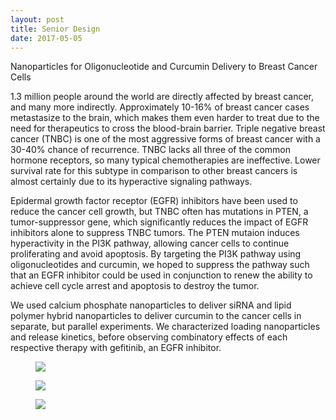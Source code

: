 ```yaml
---
layout: post
title: Senior Design
date: 2017-05-05
---
```


Nanoparticles for Oligonucleotide and Curcumin Delivery to Breast Cancer Cells

1.3 million people around the world are directly affected by breast cancer, and many more indirectly. Approximately 10-16% of breast cancer cases metastasize to the brain, which makes them even harder to treat due to the need for therapeutics to cross the blood-brain barrier. Triple negative breast cancer (TNBC) is one of the most aggressive forms of breast cancer with a 30-40% chance of recurrence. TNBC lacks all three of the common hormone receptors, so many typical chemotherapies are ineffective. Lower survival rate for this subtype in comparison to other breast cancers is almost certainly due to its hyperactive signaling pathways.

Epidermal growth factor receptor (EGFR) inhibitors have been used to reduce the cancer cell growth, but TNBC often has mutations in PTEN, a tumor-suppressor gene, which significantly reduces the impact of EGFR inhibitors alone to suppress TNBC tumors. The PTEN mutaion induces hyperactivity in the PI3K pathway, allowing cancer cells to continue proliferating and avoid apoptosis. By targeting the PI3K pathway using oligonucleotides and curcumin, we hoped to suppress the pathway such that an EGFR inhibitor could be used in conjunction to renew the ability to achieve cell cycle arrest and apoptosis to destroy the tumor. 

We used calcium phosphate nanoparticles to deliver siRNA and lipid polymer hybrid nanoparticles to deliver curcumin to the cancer cells in separate, but parallel experiments. We characterized loading nanoparticles and release kinetics, before observing combinatory effects of each respective therapy with gefitinib, an EGFR inhibitor. 

<div class="blog-photos">
  <figure class="blog-item">
    <img class="blog-pic" src="https://user-images.githubusercontent.com/16715814/29909845-8cdf6f80-8ddc-11e7-84c2-dc4b1635c85e.png">
  </figure>
  <figure class="blog-item">
    <img class="blog-pic" src="https://user-images.githubusercontent.com/16715814/29909851-8fb2b172-8ddc-11e7-8e58-8ea0c463df0e.png">
  </figure>
  <figure class="blog-item">
    <img class="blog-pic" src="https://user-images.githubusercontent.com/16715814/29909852-8fcbf63c-8ddc-11e7-9f9b-72bcf14716a4.png">
  </figure>
</div>
